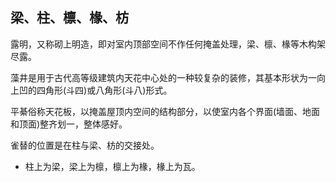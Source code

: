 ## 梁、柱、檩、椽、枋

露明，又称砌上明造，即对室内顶部空间不作任何掩盖处理，梁、檩、椽等木构架尽露。

藻井是用于古代高等级建筑内天花中心处的一种较复杂的装修，其基本形状为一向上凹的四角形(斗四)或八角形(斗八)形式。

平綦俗称天花板，以掩盖屋顶内空间的结构部分，以使室内各个界面(墙面、地面和顶面)整齐划一，整体感好。

雀替的位置是在柱与梁、枋的交接处。

* 柱上为梁，梁上为檩，檩上为椽，椽上为瓦。
